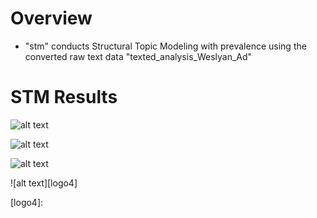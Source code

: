 # Overview
* "stm" conducts Structural Topic Modeling with prevalence using the converted raw text data "texted_analysis_Weslyan_Ad" 

# STM Results 

![alt text][logo1]

[logo1]: https://github.com/grantjw/text_analysis_proj2/blob/main/text_analysis_fold3/stm/STM%20with%20prevalence%20(Treat%20China)-0.png
![alt text][logo2]

[logo2]: https://github.com/grantjw/text_analysis_proj2/blob/main/text_analysis_fold3/stm/STM%20with%20prevalence%20(Treat%20China)-1.png
![alt text][logo3]

[logo3]: https://github.com/grantjw/text_analysis_proj2/blob/main/text_analysis_fold3/stm/STM%20with%20prevalence%20(Treat%20China)-2.png
![alt text][logo4]

[logo4]: 
